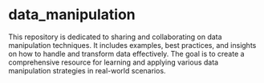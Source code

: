 # data_manipulation
This repository is dedicated to sharing and collaborating on data manipulation techniques. It includes examples, best practices, and insights on how to handle and transform data effectively. The goal is to create a comprehensive resource for learning and applying various data manipulation strategies in real-world scenarios.
